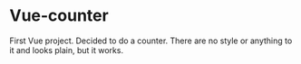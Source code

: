 # Vue-counter

First Vue project. Decided to do a counter.
There are no style or anything to it and looks plain, but it works.
